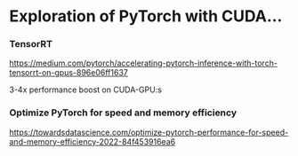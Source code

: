 # Exploration of PyTorch with CUDA...

### **TensorRT**
https://medium.com/pytorch/accelerating-pytorch-inference-with-torch-tensorrt-on-gpus-896e06ff1637

3-4x performance boost on CUDA-GPU:s

### **Optimize PyTorch for speed and memory efficiency**
https://towardsdatascience.com/optimize-pytorch-performance-for-speed-and-memory-efficiency-2022-84f453916ea6